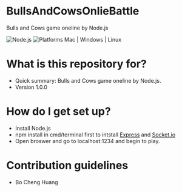 # BullsAndCowsOnlieBattle

Bulls and Cows game oneline by Node.js

![Node.js](https://img.shields.io/badge/Node.js-4.4.3-orange.svg)
![Platforms Mac | Windows | Linux](https://img.shields.io/badge/Platforms-Mac%20%7C%20Windows%20%7C%20Mac%20-lightgray.svg)

# What is this repository for? ###

* Quick summary: Bulls and Cows game oneline by Node.js.
* Version 1.0.0

# How do I get set up? ###

* Install Node.js
* npm install in cmd/terminal first to intstall [Express](http://expressjs.com/) and [Socket.io](http://socket.io/)
* Open broswer and go to localhost:1234 and begin to play.

# Contribution guidelines ###
* Bo Cheng Huang

